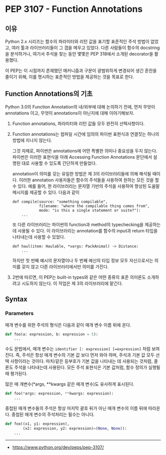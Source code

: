 # PEP 3107 - Function Annotations

## 이유

Python 2.x 시리즈는 함수의 파라미터와 리턴 값을 표기할 표준적인 주석 방법이 없었고, 여러 툴과 라이브러리들이 그 갭을 메우고 있었다. 다른 사람들이 함수의 docstring을 분석하거나, 여기서 주석을 찾는 동안 몇몇은 PEP 318에서 소개된 decorator을 활용했다.

이 PEP는 이 시점까지 존재했던 매커니즘과 구문이 광범위하게 변경되어 생긴 혼란을 줄이기 위해, 이를 명시하는 표준적인 방법을 제공하는 것을 목표로 한다.

## Function Annotations의 기초

Python 3.0의 Function Annotation의 내/외부에 대해 논의하기 전에, 먼저 무엇이 annotations 이고, 무엇이 annotations이 아닌지에 대해 이야기해보자.

1. Function annotations, 파라미터와 리턴 값들 모두 완전히 선택사항이다.
2. Function annotations는 컴파일 시간에 임의의 파이썬 표현식과 연결짓는 하나의 방법에 지나지 않는다.

   그것 자체로, 파이썬은 annotations에 어떤 특별한 의미나 중요성을 두지 않는다. 파이썬은 이러한 표현식을 아래 Accessing Function Annotations 문단에서 설명된 대로 사용할 수 있도록 간단하게 만들었다.

   annotation이 의미를 갖는 유일한 방법은 제 3의 라이브러리들에 의해 해석될 때이다. 이러한 annotation 사용자들은 함수의 주석들을 사용하여 원하는   모든  것을 할 수 있다. 예를 들어, 한 라이브러리는 문자열 기반의 주석을 사용하여 향상된 도움말 메시지를 제공할 수 있다. 다음과 같이   
   ```python3
   def compile(source: "something compilable",
               filename: "where the compilable thing comes from",
               mode: "is this a single statement or suite?"):   
       ...
   ```   
   또 다른 라이브러리는 파이썬의 function과 method의 typechecking을 제공하는데 사용될 수 있다. 이 라이브러리는 annotation를 함수의 input과 return 타입을 나타내는데 사용할 수 있었다. 
   
   ```
   def haul(item: Haulable, *vargs: PackAnimal) -> Distance:
       ...
   ```
   
   하지만 첫 번째 예시의 문자열이나 두 번째 예신의 타입 정보 모두 자신으로서는 의미를 갖지 않고 다른 라이브러리에서만 의미를 가진다.

3. 2번에 따르면, 이 PEP는 built-in types와 같은 어떤 종류의 표준 의미론도 소개하려고 시도하지 않는다. 이 작업은 제 3의 라이브러리에 맡긴다.

## Syntax

### Parameters

매개 변수를 위한 주석의 형식은 다음과 같이 매개 변수 이름 뒤에 온다.
```python
def foo(a: expression, b: expression = 5):
    ...
```

수도 문법에서, 매개 변수는 `identifier [: expression] [=expression]` 처럼 보여진다. 즉, 주석은 항상 매개 변수의 기본 값 보다 먼저 와야 하며, 주석과 기본 값 모두 선택 사항이라는 것이다. 마치/같은 등부호가 기본 값을 나타내는 데 사용되는 것처럼, 콜론도 주석을 나타내는데 사용된다. 모든 주석 표현식은 기본 값처럼, 함수 정의가 실행될 때 평가된다.

많은 매 개변수(*args, **kwargs 같은 매개 변수)도 유사하게 표시된다.
```python
def foo(*args: expression, **kwargs: expression):
    ...
```

중첩된 매개 변수들의 주석은 항상 마지막 괄호 뒤가 아닌 매개 변수의 이름 뒤에 따라온다. 중첩된 매개 변수의 주석처리는 필수는 아니다.

```python
def foo((x1, y1: expression),
        (x2: expression, y2: expression)=(None, None)):
    ...
```

--- 
* https://www.python.org/dev/peps/pep-3107/